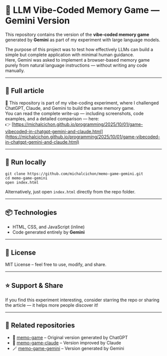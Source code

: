 # 🧠 LLM Vibe-Coded Memory Game — Gemini Version

This repository contains the version of the **vibe-coded memory game** generated by **Gemini** as part of my experiment with large language models.

The purpose of this project was to test how effectively LLMs can build a simple but complete application with minimal human guidance.  
Here, Gemini was asked to implement a browser-based memory game purely from natural language instructions — without writing any code manually.

---

## 🧪 Full article

📖 This repository is part of my vibe-coding experiment, where I challenged ChatGPT, Claude, and Gemini to build the same memory game.  
You can read the complete write-up — including screenshots, code examples, and a detailed comparison — here:  
👉 [https://michalcichon.github.io/programming/2025/10/01/game-vibecoded-in-chatgpt-gemini-and-claude.html](https://michalcichon.github.io/programming/2025/10/01/game-vibecoded-in-chatgpt-gemini-and-claude.html)

---

## 🚀 Run locally

```
git clone https://github.com/michalcichon/memo-game-gemini.git
cd memo-game-gemini
open index.html
```

Alternatively, just open `index.html` directly from the repo folder.

---

## 📦 Technologies

- HTML, CSS, and JavaScript (inline)
- Code generated entirely by **Gemini**

---

## 📜 License

MIT License – feel free to use, modify, and share.

---

## ⭐️ Support & Share

If you find this experiment interesting, consider starring the repo or sharing the article — it helps more people discover it!

---

## 🔗 Related repositories

- 🧠 [memo-game](https://github.com/michalcichon/memo-game) – Original version generated by ChatGPT  
- 🤖 [memo-game-claude](https://github.com/michalcichon/memo-game-claude) – Version improved by Claude  
- 🪄 [memo-game-gemini](https://github.com/michalcichon/memo-game-gemini) – Version generated by Gemini

